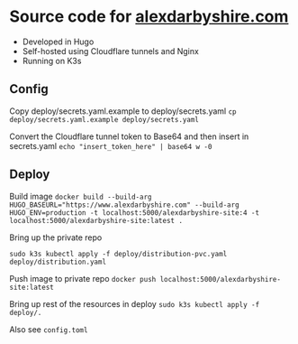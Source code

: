 # Source code for [alexdarbyshire.com](https://www.alexdarbyshire.com)
- Developed in Hugo
- Self-hosted using Cloudflare tunnels and Nginx 
- Running on K3s 

## Config
Copy deploy/secrets.yaml.example to deploy/secrets.yaml
`cp deploy/secrets.yaml.example deploy/secrets.yaml`

Convert the Cloudflare tunnel token to Base64 and then insert in secrets.yaml
`echo "insert_token_here" | base64 w -0`

## Deploy
Build image
`docker build --build-arg HUGO_BASEURL="https://www.alexdarbyshire.com" --build-arg HUGO_ENV=production -t localhost:5000/alexdarbyshire-site:4 -t localhost:5000/alexdarbyshire-site:latest .`

Bring up the private repo
```
sudo k3s kubectl apply -f deploy/distribution-pvc.yaml deploy/distribution.yaml
```

Push image to private repo
`docker push localhost:5000/alexdarbyshire-site:latest` 

Bring up rest of the resources in deploy
`sudo k3s kubectl apply -f deploy/.`


Also see `config.toml`

